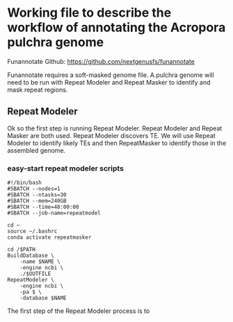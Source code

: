 # Working file to describe the workflow of annotating the Acropora pulchra genome 

Funannotate Github: https://github.com/nextgenusfs/funannotate 

Funannotate requires a soft-masked genome file. A.pulchra genome will need to be run with Repeat Modeler and Repeat Masker to identify and mask repeat regions. 

## Repeat Modeler 

Ok so the first step is running Repeat Modeler. Repeat Modeler and Repeat Masker are both used. Repeat Modeler discovers TE. We will use Repeat Modeler to identify likely TEs and then RepeatMasker to identify those in the assembled genome. 

### easy-start repeat modeler scripts 

```
#!/bin/bash
#SBATCH --nodes=1
#SBATCH --ntasks=30
#SBATCH --mem=240GB
#SBATCH --time=48:00:00
#SBATCH --job-name=repeatmodel

cd ~
source ~/.bashrc
conda activate repeatmasker

cd /$PATH
BuildDatabase \
	-name $NAME \
	-engine ncbi \
	./$OUTFILE
RepeatModeler \
	-engine ncbi \
	-pa $ \
	-database $NAME

```

The first step of the Repeat Modeler process is to 
